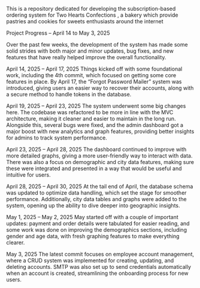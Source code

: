 This is a repository dedicated for developing the subscription-based ordering system for Two Hearts Confections , a bakery which provide pastries and cookies for sweets enthusiasts around the internet

Project Progress – April 14 to May 3, 2025

Over the past few weeks, the development of the system has made some solid strides with both major and minor updates, bug fixes, and new features that have really helped improve the overall functionality.

April 14, 2025 – April 17, 2025
Things kicked off with some foundational work, including the 4th commit, which focused on getting some core features in place. By April 17, the “Forgot Password Mailer” system was introduced, giving users an easier way to recover their accounts, along with a secure method to handle tokens in the database.

April 19, 2025 – April 23, 2025
The system underwent some big changes here. The codebase was refactored to be more in line with the MVC architecture, making it cleaner and easier to maintain in the long run. Alongside this, several bugs were fixed, and the admin dashboard got a major boost with new analytics and graph features, providing better insights for admins to track system performance.

April 23, 2025 – April 28, 2025
The dashboard continued to improve with more detailed graphs, giving a more user-friendly way to interact with data. There was also a focus on demographic and city data features, making sure these were integrated and presented in a way that would be useful and intuitive for users.

April 28, 2025 – April 30, 2025
At the tail end of April, the database schema was updated to optimize data handling, which set the stage for smoother performance. Additionally, city data tables and graphs were added to the system, opening up the ability to dive deeper into geographic insights.

May 1, 2025 – May 2, 2025
May started off with a couple of important updates: payment and order details were tabulated for easier reading, and some work was done on improving the demographics sections, including gender and age data, with fresh graphing features to make everything clearer.

May 3, 2025
The latest commit focuses on employee account management, where a CRUD system was implemented for creating, updating, and deleting accounts. SMTP was also set up to send credentials automatically when an account is created, streamlining the onboarding process for new users.
